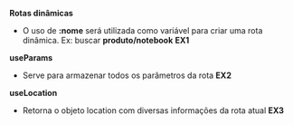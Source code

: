 **Rotas dinâmicas**
* O uso de __:nome__ será utilizada como variável para criar uma rota dinâmica. Ex: buscar __produto/notebook__
__EX1__

**useParams**
* Serve para armazenar todos os parâmetros da rota
__EX2__

**useLocation**
* Retorna o objeto location com diversas informações da rota atual
__EX3__
